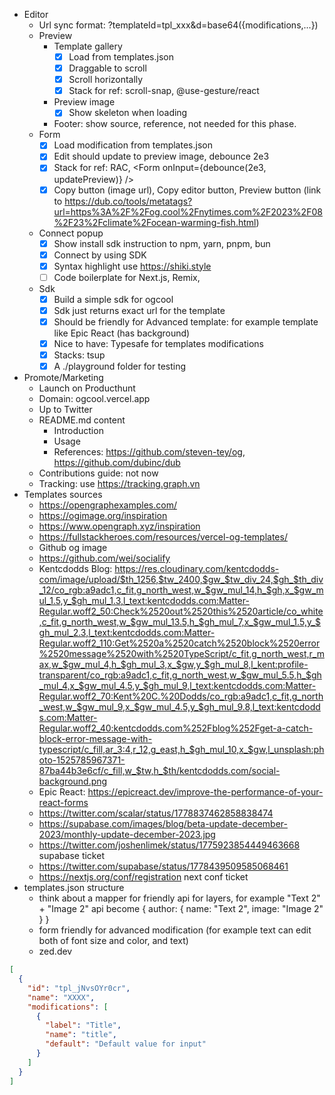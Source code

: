 - Editor
  - Url sync format: ?templateId=tpl_xxx&d=base64({modifications,...})
  - Preview
    - Template gallery
      - [x] Load from templates.json
      - [x] Draggable to scroll
      - [x] Scroll horizontally
      - [x] Stack for ref: scroll-snap, @use-gesture/react
    - Preview image
      - [x] Show skeleton when loading
    - Footer: show source, reference, not needed for this phase.
  - Form
    - [x] Load modification from templates.json 
    - [x] Edit should update to preview image, debounce 2e3
    - [x] Stack for ref: RAC, <Form onInput={debounce(2e3, updatePreview)} />
    - [x] Copy button (image url), Copy editor button, Preview button (link to https://dub.co/tools/metatags?url=https%3A%2F%2Fog.cool%2Fnytimes.com%2F2023%2F08%2F23%2Fclimate%2Focean-warming-fish.html)
  - Connect popup
    - [x] Show install sdk instruction to npm, yarn, pnpm, bun
    - [x] Connect by using SDK
    - [x] Syntax highlight use https://shiki.style
    - [ ] Code boilerplate for Next.js, Remix,
  - Sdk
    - [x] Build a simple sdk for ogcool
    - [x] Sdk just returns exact url for the template 
    - [x] Should be friendly for Advanced template: for example template like Epic React (has background)
    - [x] Nice to have: Typesafe for templates modifications
    - [x] Stacks: tsup
    - [x] A ./playground folder for testing
- Promote/Marketing
  - Launch on Producthunt
  - Domain: ogcool.vercel.app
  - Up to Twitter
  - README.md content
    - Introduction
    - Usage
    - References: https://github.com/steven-tey/og, https://github.com/dubinc/dub
  - Contributions guide: not now
  - Tracking: use https://tracking.graph.vn
- Templates sources
  - https://opengraphexamples.com/
  - https://ogimage.org/inspiration
  - https://www.opengraph.xyz/inspiration
  - https://fullstackheroes.com/resources/vercel-og-templates/
  - Github og image
  - https://github.com/wei/socialify
  - Kentcdodds Blog: https://res.cloudinary.com/kentcdodds-com/image/upload/$th_1256,$tw_2400,$gw_$tw_div_24,$gh_$th_div_12/co_rgb:a9adc1,c_fit,g_north_west,w_$gw_mul_14,h_$gh,x_$gw_mul_1.5,y_$gh_mul_1.3,l_text:kentcdodds.com:Matter-Regular.woff2_50:Check%2520out%2520this%2520article/co_white,c_fit,g_north_west,w_$gw_mul_13.5,h_$gh_mul_7,x_$gw_mul_1.5,y_$gh_mul_2.3,l_text:kentcdodds.com:Matter-Regular.woff2_110:Get%2520a%2520catch%2520block%2520error%2520message%2520with%2520TypeScript/c_fit,g_north_west,r_max,w_$gw_mul_4,h_$gh_mul_3,x_$gw,y_$gh_mul_8,l_kent:profile-transparent/co_rgb:a9adc1,c_fit,g_north_west,w_$gw_mul_5.5,h_$gh_mul_4,x_$gw_mul_4.5,y_$gh_mul_9,l_text:kentcdodds.com:Matter-Regular.woff2_70:Kent%20C.%20Dodds/co_rgb:a9adc1,c_fit,g_north_west,w_$gw_mul_9,x_$gw_mul_4.5,y_$gh_mul_9.8,l_text:kentcdodds.com:Matter-Regular.woff2_40:kentcdodds.com%252Fblog%252Fget-a-catch-block-error-message-with-typescript/c_fill,ar_3:4,r_12,g_east,h_$gh_mul_10,x_$gw,l_unsplash:photo-1525785967371-87ba44b3e6cf/c_fill,w_$tw,h_$th/kentcdodds.com/social-background.png
  - Epic React: https://epicreact.dev/improve-the-performance-of-your-react-forms
  - https://twitter.com/scalar/status/1778837462858838474
  - https://supabase.com/images/blog/beta-update-december-2023/monthly-update-december-2023.jpg
  - https://twitter.com/joshenlimek/status/1775923854449463668 supabase ticket
  - https://twitter.com/supabase/status/1778439509585068461
  - https://nextjs.org/conf/registration next conf ticket
- templates.json structure
  - think about a mapper for friendly api for layers, for example "Text 2" + "Image 2" api become { author: { name: "Text 2", image: "Image 2" } }
  - form friendly for advanced modification (for example text can edit both of font size and color, and text)
  - zed.dev
```json
[
  {
    "id": "tpl_jNvsOYr0cr",
    "name": "XXXX",
    "modifications": [
      {
        "label": "Title",
        "name": "title",
        "default": "Default value for input"
      }
    ]
  }
]
```